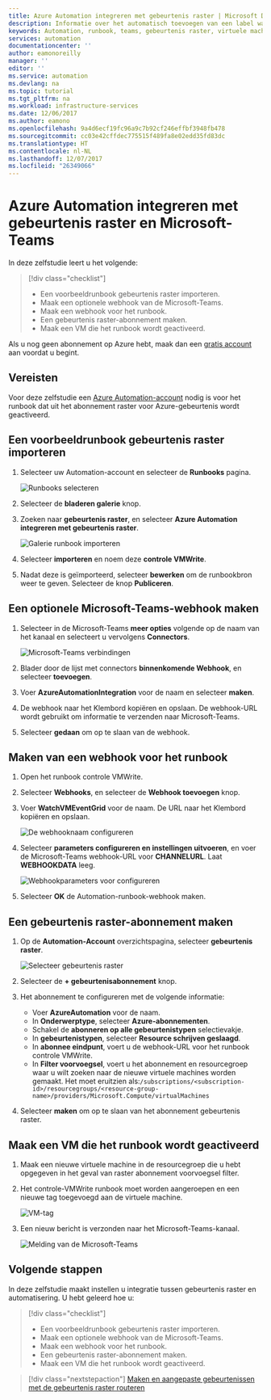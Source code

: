 ```yaml
---
title: Azure Automation integreren met gebeurtenis raster | Microsoft Docs
description: Informatie over het automatisch toevoegen van een label wanneer een nieuwe virtuele machine wordt gemaakt en een melding verzenden naar Microsoft-Teams.
keywords: Automation, runbook, teams, gebeurtenis raster, virtuele machine, VM
services: automation
documentationcenter: ''
author: eamonoreilly
manager: ''
editor: ''
ms.service: automation
ms.devlang: na
ms.topic: tutorial
ms.tgt_pltfrm: na
ms.workload: infrastructure-services
ms.date: 12/06/2017
ms.author: eamono
ms.openlocfilehash: 9a4d6ecf19fc96a9c7b92cf246effbf3948fb478
ms.sourcegitcommit: cc03e42cffdec775515f489fa8e02edd35fd83dc
ms.translationtype: HT
ms.contentlocale: nl-NL
ms.lasthandoff: 12/07/2017
ms.locfileid: "26349066"
---
```

# <a name="integrate-azure-automation-with-event-grid-and-microsoft-teams"></a>Azure Automation integreren met gebeurtenis raster en Microsoft-Teams

In deze zelfstudie leert u het volgende:

> [!div class="checklist"]
> * Een voorbeeldrunbook gebeurtenis raster importeren.
> * Maak een optionele webhook van de Microsoft-Teams.
> * Maak een webhook voor het runbook.
> * Een gebeurtenis raster-abonnement maken.
> * Maak een VM die het runbook wordt geactiveerd.

Als u nog geen abonnement op Azure hebt, maak dan een [gratis account](https://azure.microsoft.com/free/?WT.mc_id=A261C142F) aan voordat u begint.

## <a name="prerequisites"></a>Vereisten

Voor deze zelfstudie een [Azure Automation-account](../automation/automation-offering-get-started.md) nodig is voor het runbook dat uit het abonnement raster voor Azure-gebeurtenis wordt geactiveerd.

## <a name="import-an-event-grid-sample-runbook"></a>Een voorbeeldrunbook gebeurtenis raster importeren
1. Selecteer uw Automation-account en selecteer de **Runbooks** pagina.

   ![Runbooks selecteren](./media/ensure-tags-exists-on-new-virtual-machines/select-runbooks.png)

2. Selecteer de **bladeren galerie** knop.

3. Zoeken naar **gebeurtenis raster**, en selecteer **Azure Automation integreren met gebeurtenis raster**. 

    ![Galerie runbook importeren](media/ensure-tags-exists-on-new-virtual-machines/gallery-event-grid.png)

4. Selecteer **importeren** en noem deze **controle VMWrite**.

5. Nadat deze is geïmporteerd, selecteer **bewerken** om de runbookbron weer te geven. Selecteer de knop **Publiceren**.

## <a name="create-an-optional-microsoft-teams-webhook"></a>Een optionele Microsoft-Teams-webhook maken
1. Selecteer in de Microsoft-Teams **meer opties** volgende op de naam van het kanaal en selecteert u vervolgens **Connectors**.

    ![Microsoft-Teams verbindingen](media/ensure-tags-exists-on-new-virtual-machines/teams-webhook.png)

2. Blader door de lijst met connectors **binnenkomende Webhook**, en selecteer **toevoegen**.

3. Voer **AzureAutomationIntegration** voor de naam en selecteer **maken**.

4. De webhook naar het Klembord kopiëren en opslaan. De webhook-URL wordt gebruikt om informatie te verzenden naar Microsoft-Teams.

5. Selecteer **gedaan** om op te slaan van de webhook.

## <a name="create-a-webhook-for-the-runbook"></a>Maken van een webhook voor het runbook
1. Open het runbook controle VMWrite.

2. Selecteer **Webhooks**, en selecteer de **Webhook toevoegen** knop.

3. Voer **WatchVMEventGrid** voor de naam. De URL naar het Klembord kopiëren en opslaan.

    ![De webhooknaam configureren](media/ensure-tags-exists-on-new-virtual-machines/copy-url.png)

4. Selecteer **parameters configureren en instellingen uitvoeren**, en voer de Microsoft-Teams webhook-URL voor **CHANNELURL**. Laat **WEBHOOKDATA** leeg.

    ![Webhookparameters voor configureren](media/ensure-tags-exists-on-new-virtual-machines/configure-webhook-parameters.png)

5. Selecteer **OK** de Automation-runbook-webhook maken.


## <a name="create-an-event-grid-subscription"></a>Een gebeurtenis raster-abonnement maken
1. Op de **Automation-Account** overzichtspagina, selecteer **gebeurtenis raster**.

    ![Selecteer gebeurtenis raster](media/ensure-tags-exists-on-new-virtual-machines/select-event-grid.png)

2. Selecteer de **+ gebeurtenisabonnement** knop.

3. Het abonnement te configureren met de volgende informatie:

    *   Voer **AzureAutomation** voor de naam.
    *   In **Onderwerptype**, selecteer **Azure-abonnementen**.
    *   Schakel de **abonneren op alle gebeurtenistypen** selectievakje.
    *   In **gebeurtenistypen**, selecteer **Resource schrijven geslaagd**.
    *   In **abonnee eindpunt**, voert u de webhook-URL voor het runbook controle VMWrite.
    *   In **Filter voorvoegsel**, voert u het abonnement en resourcegroep waar u wilt zoeken naar de nieuwe virtuele machines worden gemaakt. Het moet eruitzien als:`/subscriptions/<subscription-id>/resourcegroups/<resource-group-name>/providers/Microsoft.Compute/virtualMachines`

4. Selecteer **maken** om op te slaan van het abonnement gebeurtenis raster.

## <a name="create-a-vm-that-triggers-the-runbook"></a>Maak een VM die het runbook wordt geactiveerd
1. Maak een nieuwe virtuele machine in de resourcegroep die u hebt opgegeven in het geval van raster abonnement voorvoegsel filter.

2. Het controle-VMWrite runbook moet worden aangeroepen en een nieuwe tag toegevoegd aan de virtuele machine.

    ![VM-tag](media/ensure-tags-exists-on-new-virtual-machines/vm-tag.png)

3. Een nieuw bericht is verzonden naar het Microsoft-Teams-kanaal.

    ![Melding van de Microsoft-Teams](media/ensure-tags-exists-on-new-virtual-machines/teams-vm-message.png)

## <a name="next-steps"></a>Volgende stappen
In deze zelfstudie maakt instellen u integratie tussen gebeurtenis raster en automatisering. U hebt geleerd hoe u:

> [!div class="checklist"]
> * Een voorbeeldrunbook gebeurtenis raster importeren.
> * Maak een optionele webhook van de Microsoft-Teams.
> * Maak een webhook voor het runbook.
> * Een gebeurtenis raster-abonnement maken.
> * Maak een VM die het runbook wordt geactiveerd.

> [!div class="nextstepaction"]
> [Maken en aangepaste gebeurtenissen met de gebeurtenis raster routeren](../event-grid/custom-event-quickstart.md)
